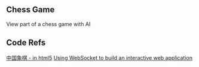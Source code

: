 ## Chess Game
View part of a chess game with AI

## Code Refs
[中国象棋 - in html5](https://github.com/itlwei/chess)
[Using WebSocket to build an interactive web application](https://spring.io/guides/gs/messaging-stomp-websocket/)